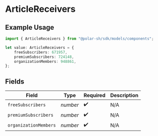 # ArticleReceivers

## Example Usage

```typescript
import { ArticleReceivers } from "@polar-sh/sdk/models/components";

let value: ArticleReceivers = {
    freeSubscribers: 671957,
    premiumSubscribers: 724148,
    organizationMembers: 948861,
};
```

## Fields

| Field                 | Type                  | Required              | Description           |
| --------------------- | --------------------- | --------------------- | --------------------- |
| `freeSubscribers`     | *number*              | :heavy_check_mark:    | N/A                   |
| `premiumSubscribers`  | *number*              | :heavy_check_mark:    | N/A                   |
| `organizationMembers` | *number*              | :heavy_check_mark:    | N/A                   |